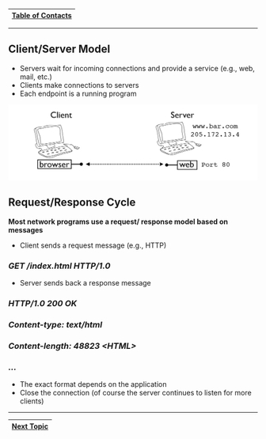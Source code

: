 |[Table of Contacts](/00-Table-of-Contents.md)|
|---|

---

## Client/Server Model

* Servers wait for incoming connections and provide a service \(e.g., web, mail, etc.\) 
* Clients make connections to servers
* Each endpoint is a running program

![](/assets/client_server.PNG)

## Request/Response Cycle

**Most network programs use a request/ response model based on messages** 

* Client sends a request message \(e.g., HTTP\)

### _GET /index.html HTTP/1.0_ 

* Server sends back a response message

### _HTTP/1.0 200 OK_ 

### _Content-type: text/html_ 

### _Content-length: 48823 &lt;HTML&gt;_

### _..._ 

* The exact format depends on the application
* Close the connection \(of course the server continues to listen for more clients\)

---

|[Next Topic](/03-intro-to-sockets/bsd-socket-api/major-system-calls.md)|
|---|
